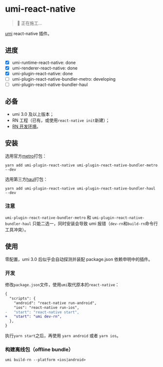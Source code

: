 # umi-react-native

> 👷 正在施工...

[umi](https://umijs.org/) react-native 插件。

## 进度

- [x] umi-runtime-react-native: done
- [x] umi-renderer-react-native: done
- [x] umi-plugin-react-native: done
- [ ] umi-plugin-react-native-bundler-metro: developing
- [ ] umi-plugin-react-native-bundler-haul

## 必备

- umi 3.0 及以上版本；
- RN 工程（已有，或使用`react-native init`新建）；
- [RN 开发环境](https://reactnative.dev/docs/environment-setup)。

## 安装

选用官方[metro](https://facebook.github.io/metro/)打包：

```npm
yarn add umi-plugin-react-native umi-plugin-react-native-bundler-metro  --dev
```

选用第三方[haul](https://github.com/callstack/haul)打包：

```npm
yarn add umi-plugin-react-native umi-plugin-react-native-bundler-haul  --dev
```

### 注意

`umi-plugin-react-native-bundler-metro` 和 `umi-plugin-react-native-bundler-haul` 只能二选一，同时安装会导致 umi 报错（`dev-rn`和`build-rn`命令行工具冲突）。

## 使用

零配置，umi 3.0 后似乎会自动探测并装配 package.json 依赖申明中的插件。

### 开发

修改`package.json`文件，使用`umi`取代原本的`react-native`：

```diff
{
  "scripts": {
    "android": "react-native run-android",
    "ios": "react-native run-ios",
-   "start": "react-native start",
+   "start": "umi dev-rn",
  },
}
```

执行`yarn start`之后，再使用 `yarn android` 或者 `yarn ios`。

### 构建离线包（offline bundle）

```shell
umi build-rn --platform <ios|android>
```
